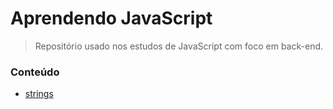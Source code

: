# Aprendendo JavaScript
> Repositório usado nos estudos de JavaScript com foco em back-end.

### Conteúdo
- [strings]('./strings/README.md')
